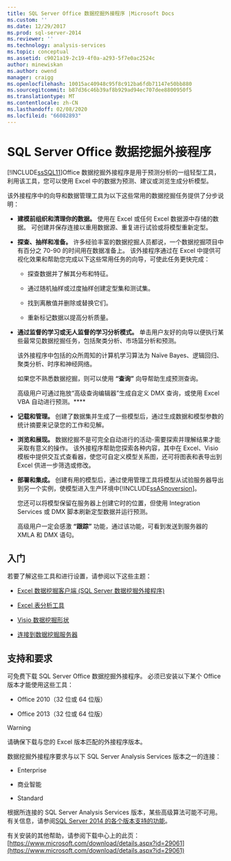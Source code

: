 ```yaml
---
title: SQL Server Office 数据挖掘外接程序 |Microsoft Docs
ms.custom: ''
ms.date: 12/29/2017
ms.prod: sql-server-2014
ms.reviewer: ''
ms.technology: analysis-services
ms.topic: conceptual
ms.assetid: c9021a19-2c19-4f0a-a293-5f7e0ac2524c
author: minewiskan
ms.author: owend
manager: craigg
ms.openlocfilehash: 10015ac40948c95f8c912ba6fdb71147e50bb880
ms.sourcegitcommit: b87d36c46b39af8b929ad94ec707dee8800950f5
ms.translationtype: MT
ms.contentlocale: zh-CN
ms.lasthandoff: 02/08/2020
ms.locfileid: "66082893"
---
```

# <a name="sql-server-data-mining-add-ins-for-office"></a>SQL Server Office 数据挖掘外接程序
  [!INCLUDE[ssSQL11](../../includes/sssql11-md.md)]Office 数据挖掘外接程序是用于预测分析的一组轻型工具，利用该工具，您可以使用 Excel 中的数据为预测、建议或浏览生成分析模型。  
  
 该外接程序中的向导和数据管理工具为以下这些常用的数据挖掘任务提供了分步说明：  
  
-   **建模前组织和清理你的数据。** 使用在 Excel 或任何 Excel 数据源中存储的数据。 可创建并保存连接以重用数据源、重复进行试验或将模型重新定型。  
  
-   **探查、抽样和准备。** 许多经验丰富的数据挖掘人员都说，一个数据挖掘项目中有百分之 70-90 的时间用在数据准备上。 该外接程序通过在 Excel 中提供可视化效果和帮助您完成以下这些常用任务的向导，可使此任务更快完成：  
  
    -   探查数据并了解其分布和特征。  
  
    -   通过随机抽样或过度抽样创建定型集和测试集。  
  
    -   找到离散值并删除或替换它们。  
  
    -   重新标记数据以提高分析质量。  
  
-   **通过监督的学习或无人监督的学习分析模式。** 单击用户友好的向导以便执行某些最常见数据挖掘任务，包括聚类分析、市场篮分析和预测。  
  
     该外接程序中包括的众所周知的计算机学习算法为 Naïve Bayes、逻辑回归、聚类分析、时序和神经网络。  
  
     如果您不熟悉数据挖掘，则可以使用 **“查询”** 向导帮助生成预测查询。  
  
     高级用户可通过拖放“高级查询编辑器”生成自定义 DMX 查询，或使用 Excel VBA 自动进行预测。****  
  
-   **记载和管理。** 创建了数据集并生成了一些模型后，通过生成数据和模型参数的统计摘要来记录您的工作和见解。  
  
-   **浏览和展现。** 数据挖掘不是可完全自动进行的活动-需要探索并理解结果才能采取有意义的操作。 该外接程序帮助您探索各种内容，其中在 Excel、Visio 模板中提供交互式查看器，使您可自定义模型关系图，还可将图表和表导出到 Excel 供进一步筛选或修改。  
  
-   **部署和集成。** 创建有用的模型后，通过使用管理工具将模型从试验服务器导出到另一个实例，使模型进入生产环境中[!INCLUDE[ssASnoversion](../../includes/ssasnoversion-md.md)]。  
  
     您还可以将模型保留在服务器上创建它时的位置，但使用 Integration Services 或 DMX 脚本刷新定型数据并运行预测。  
  
     高级用户一定会感激 **“跟踪”** 功能，通过该功能，可看到发送到服务器的 XMLA 和 DMX 语句。  
  
## <a name="getting-started"></a>入门  
 若要了解这些工具和进行设置，请参阅以下这些主题：  
  
-   [Excel 数据挖掘客户端 &#40;SQL Server 数据挖掘外接程序&#41;](../data-mining-client-for-excel-sql-server-data-mining-add-ins.md)  
  
-   [Excel 表分析工具](../table-analysis-tools-for-excel.md)  
  
-   [Visio 数据挖掘形状](../data-mining-shapes-for-visio.md)  
  
-   [连接到数据挖掘服务器](../connect-to-a-data-mining-server.md)  
  
## <a name="support-and-requirements"></a>支持和要求  
 可免费下载 SQL Server Office 数据挖掘外接程序。 必须已安装以下某个 Office 版本才能使用这些工具：  
  
-   Office 2010（32 位或 64 位版）  
  
-   Office 2013（32 位或 64 位版）  
  
> [!WARNING]  
>  请确保下载与您的 Excel 版本匹配的外接程序版本。  
  
 数据挖掘外接程序要求与以下 SQL Server Analysis Services 版本之一的连接：  
  
-   Enterprise  
  
-   商业智能  
  
-   Standard  
  
 根据所连接的 SQL Server Analysis Services 版本，某些高级算法可能不可用。 有关信息，请参阅[SQL Server 2014 的各个版本支持的功能](https://msdn.microsoft.com/library/cc645993.aspx)。  
  
 有关安装的其他帮助，请参阅下载中心上的此页：[https://www.microsoft.com/download/details.aspx?id=29061](https://www.microsoft.com/download/details.aspx?id=29061)  
  
  
